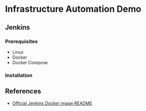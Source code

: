 # Infrastructure Automation Demo

## Jenkins

### Prerequisites

- Linux
- Docker
- Docker Compose

### Installation

## References

- [Official Jenkins Docker image README](https://github.com/jenkinsci/docker/blob/master/README.md)
